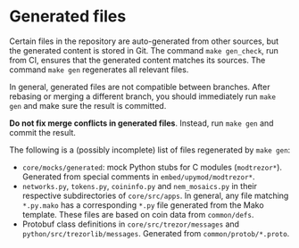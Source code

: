 # Generated files

Certain files in the repository are auto-generated from other sources, but the generated
content is stored in Git. The command `make gen_check`, run from CI, ensures that the
generated content matches its sources. The command `make gen` regenerates all relevant
files.

In general, generated files are not compatible between branches. After rebasing or
merging a different branch, you should immediately run `make gen` and make sure the
result is committed.

**Do not fix merge conflicts in generated files**. Instead, run `make gen` and commit
the result.

The following is a (possibly incomplete) list of files regenerated by `make gen`:

* `core/mocks/generated`: mock Python stubs for C modules (`modtrezor*`). Generated from
  special comments in `embed/upymod/modtrezor*`.
* `networks.py`, `tokens.py`, `coininfo.py` and `nem_mosaics.py` in their respective
  subdirectories of `core/src/apps`. In general, any file matching `*.py.mako` has a
  corresponding `*.py` file generated from the Mako template. These files are based on
  coin data from `common/defs`.
* Protobuf class definitions in `core/src/trezor/messages` and
  `python/src/trezorlib/messages`. Generated from `common/protob/*.proto`.
